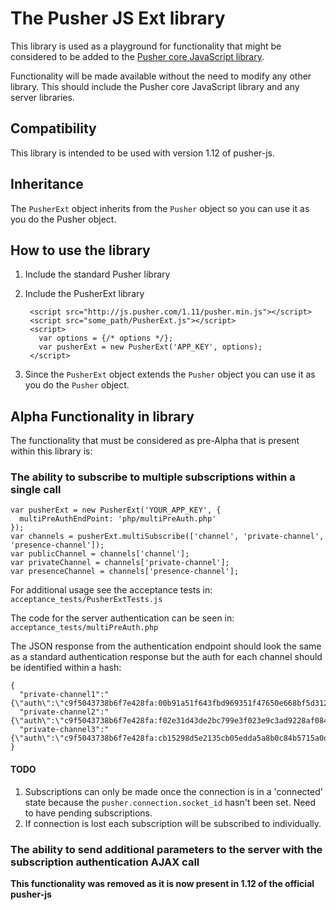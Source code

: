 # The Pusher JS Ext library

This library is used as a playground for functionality that might be considered to be added to the [Pusher core JavaScript library](https://github.com/pusher/pusher-js).

Functionality will be made available without the need to modify any other library. This should include the Pusher core JavaScript library and any server libraries.

## Compatibility

This library is intended to be used with version 1.12 of pusher-js.

## Inheritance

The `PusherExt` object inherits from the `Pusher` object so you can use it as you do the Pusher object.

## How to use the library

1. Include the standard Pusher library
2. Include the PusherExt library

        <script src="http://js.pusher.com/1.11/pusher.min.js"></script>
        <script src="some_path/PusherExt.js"></script>
        <script>
          var options = {/* options */};
          var pusherExt = new PusherExt('APP_KEY', options);
        </script>
    
3. Since the `PusherExt` object extends the `Pusher` object you can use it as you do the `Pusher` object.

## Alpha Functionality in library

The functionality that must be considered as pre-Alpha that is present within this library is:

### The ability to subscribe to multiple subscriptions within a single call

    var pusherExt = new PusherExt('YOUR_APP_KEY', {
      multiPreAuthEndPoint: 'php/multiPreAuth.php'
    });
    var channels = pusherExt.multiSubscribe(['channel', 'private-channel', 'presence-channel']);
    var publicChannel = channels['channel'];
    var privateChannel = channels['private-channel'];
    var presenceChannel = channels['presence-channel'];
    
For additional usage see the acceptance tests in:
`acceptance_tests/PusherExtTests.js`

The code for the server authentication can be seen in:
`acceptance_tests/multiPreAuth.php`

The JSON response from the authentication endpoint should look the same as a standard authentication response but the auth for each channel should be identified within a hash:

    {
      "private-channel1":"{\"auth\":\"c9f5043738b6f7e428fa:00b91a51f643fbd969351f47650e668bf5d312800963509b56a12cb0d8504800\"}",
      "private-channel2":"{\"auth\":\"c9f5043738b6f7e428fa:f02e31d43de2bc799e3f023e9c3ad9228af084aded4ebdf8846dd935889099a9\"}",
      "private-channel3":"{\"auth\":\"c9f5043738b6f7e428fa:cb15298d5e2135cb05edda5a8b0c84b5715a0dc3e43ae9532b1717c334bb2797\"}"
    }
    
#### TODO

1. Subscriptions can only be made once the connection is in a 'connected' state because the `pusher.connection.socket_id` hasn't been set. Need to have pending subscriptions.
2. If connection is lost each subscription will be subscribed to individually.

### The ability to send additional parameters to the server with the subscription authentication AJAX call

**This functionality was removed as it is now present in 1.12 of the official pusher-js**
